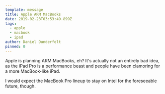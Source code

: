 ```yaml
---
template: message
title: Apple ARM MacBooks
date: 2019-02-23T03:53:49.899Z
tags:
  - apple
  - macbook
  - ipad
author: Daniel Dunderfelt
pinned: 0
---
```

Apple is planning ARM MacBooks, eh? It's actually not an entirely bad idea, as the iPad Pro is a performance beast and people have been clamoring for a more MacBook-like iPad.

I would expect the MacBook Pro lineup to stay on Intel for the foreseeable future, though.
